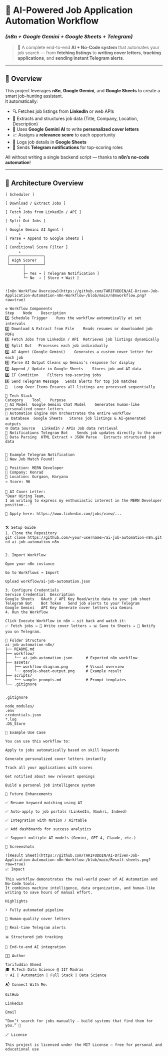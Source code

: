 # 🤖 AI-Powered Job Application Automation Workflow  
### *(n8n + Google Gemini + Google Sheets + Telegram)*

> 🌟 A complete end-to-end **AI + No-Code system** that automates your job search — from **fetching listings** to **writing cover letters**, **tracking applications**, and **sending instant Telegram alerts**.

---

## 🧭 Overview

This project leverages **n8n**, **Google Gemini**, and **Google Sheets** to create a smart job-hunting assistant.  
It automatically:

- 🔍 Fetches job listings from **LinkedIn** or web APIs  
- 🧩 Extracts and structures job data (Title, Company, Location, Description)  
- 🧠 Uses **Google Gemini AI** to write **personalized cover letters**  
- 📈 Assigns a **relevance score** to each opportunity  
- 🧾 Logs job details in **Google Sheets**  
- 📲 Sends **Telegram notifications** for top-scoring roles  

All without writing a single backend script — thanks to **n8n’s no-code automation**!

---

## 🧱 Architecture Overview

```text
[ Scheduler ]
      ↓
[ Download / Extract Jobs ]
      ↓
[ Fetch Jobs from LinkedIn / API ]
      ↓
[ Split Out Jobs ]
      ↓
[ Google Gemini AI Agent ]
      ↓
[ Parse + Append to Google Sheets ]
      ↓
[ Conditional Score Filter ]
      ↓
 ┌───────────────┐
 │ High Score?   │
 └──────┬────────┘
        │
        ├─ Yes → [ Telegram Notification ]
        └─ No  → [ Store + Wait ]


![n8n Workflow Overview](https://github.com/TARIFUDDIN/AI-Driven-Job-Application-Automation-n8n-Workflow-/blob/main/n8nworkflow.png?raw=true)

⚙️ Workflow Components
Step	Node	Description
1️⃣	Schedule Trigger	Runs the workflow automatically at set intervals
2️⃣	Download & Extract from File	Reads resumes or downloaded job PDFs
3️⃣	Fetch Jobs from LinkedIn / API	Retrieves job listings dynamically
4️⃣	Split Out	Processes each job individually
5️⃣	AI Agent (Google Gemini)	Generates a custom cover letter for each job
6️⃣	Parse AI Output	Cleans up Gemini’s response for display
7️⃣	Append / Update in Google Sheets	Stores job and AI data
8️⃣	IF Condition	Filters top-scoring jobs
9️⃣	Send Telegram Message	Sends alerts for top job matches
🔁	Loop Over Items	Ensures all listings are processed sequentially

🧩 Tech Stack
Category	Tool	Purpose
🧠 AI Model	Google Gemini Chat Model	Generates human-like personalized cover letters
🔄 Automation Engine	n8n	Orchestrates the entire workflow
📊 Database	Google Sheets	Stores job listings & AI-generated outputs
🌐 Data Source	LinkedIn / APIs	Job data retrieval
📱 Notifications	Telegram Bot	Sends job updates directly to the user
🧮 Data Parsing	HTML Extract + JSON Parse	Extracts structured job data


💬 Example Telegram Notification
🚀 New Job Match Found!

💼 Position: MERN Developer  
🏢 Company: Konrad  
📍 Location: Gurgaon, Haryana  
⭐ Score: 96  

🧠 AI Cover Letter:  
"Dear Hiring Team,  
I am writing to express my enthusiastic interest in the MERN Developer position..."

🔗 Apply here: https://www.linkedin.com/jobs/view/...


🛠️ Setup Guide
1. Clone the Repository
git clone https://github.com/<your-username>/ai-job-automation-n8n.git
cd ai-job-automation-n8n


2. Import Workflow

Open your n8n instance

Go to Workflows → Import

Upload workflow/ai-job-automation.json

3. Configure Credentials
Service	Credential	Description
Google Sheets	OAuth / API Key	Read/write data to your job sheet
Telegram Bot	Bot Token	Send job alerts to your Telegram
Google Gemini	API Key	Generate cover letters via Gemini
4. Run the Workflow

Click Execute Workflow in n8n — sit back and watch it:
✅ Fetch jobs → 🧠 Write cover letters → 📊 Save to Sheets → 📲 Notify you on Telegram.

📂 Folder Structure
ai-job-automation-n8n/
├── README.md
├── workflow/
│   └── ai-job-automation.json      # Exported n8n workflow
├── assets/
│   ├── workflow-diagram.png        # Visual overview
│   └── google-sheet-output.png     # Example result
├── scripts/
│   └── sample-prompts.md           # Prompt templates
└── .gitignore


.gitignore

node_modules/
.env
credentials.json
*.log
.DS_Store

🧠 Example Use Case

You can use this workflow to:

Apply to jobs automatically based on skill keywords

Generate personalized cover letters instantly

Track all your applications with scores

Get notified about new relevant openings

Build a personal job intelligence system

🚀 Future Enhancements

✅ Resume keyword matching using AI

✅ Auto-apply to job portals (LinkedIn, Naukri, Indeed)

✅ Integration with Notion / Airtable

✅ Add dashboards for success analytics

✅ Support multiple AI models (Gemini, GPT-4, Claude, etc.)

📸 Screenshots

![Result Sheet](https://github.com/TARIFUDDIN/AI-Driven-Job-Application-Automation-n8n-Workflow-/blob/main/Result-sheets.png?raw=true)
📈 Impact

This workflow demonstrates the real-world power of AI Automation and No-Code tools.
It combines machine intelligence, data organization, and human-like writing to save hours of manual effort.

Highlights

⚡ Fully automated pipeline

💬 Human-quality cover letters

📲 Real-time Telegram alerts

📊 Structured job tracking

🧠 End-to-end AI integration

👨‍💻 Author

Tarifuddin Ahmed
🎓 M.Tech Data Science @ IIT Madras
💡 AI | Automation | Full Stack | Data Science

📬 Connect With Me:

GitHub

LinkedIn

Email

“Don’t search for jobs manually — build systems that find them for you.” 🚀

🪄 License

This project is licensed under the MIT License — free for personal and educational use



